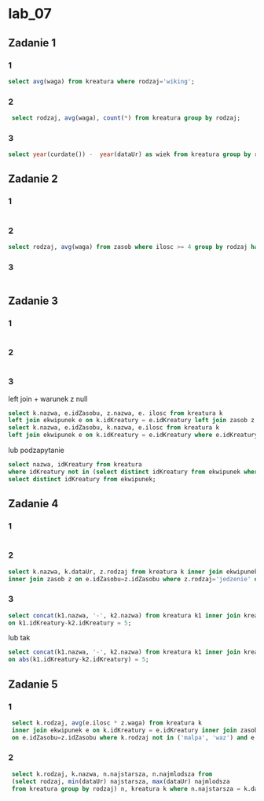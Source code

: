 # lab_07
## Zadanie 1
### 1
``` sql
select avg(waga) from kreatura where rodzaj='wiking';
```
### 2
``` sql
 select rodzaj, avg(waga), count(*) from kreatura group by rodzaj;
```
### 3 
``` sql
select year(curdate()) -  year(dataUr) as wiek from kreatura group by rodzaj;
```
## Zadanie 2
### 1
``` sql

```
### 2
``` sql
select rodzaj, avg(waga) from zasob where ilosc >= 4 group by rodzaj having sum(waga) > 10;
```
### 3 
``` sql

```
## Zadanie 3
### 1
``` sql

```
### 2
``` sql

```
### 3 
left join + warunek z null
``` sql
select k.nazwa, e.idZasobu, z.nazwa, e. ilosc from kreatura k
left join ekwipunek e on k.idKreatury = e.idKreatury left join zasob z on e.idZasobu=z.idZasobu;
select k.nazwa, e.idZasobu, k.nazwa, e.ilosc from kreatura k
left join ekwipunek e on k.idKreatury = e.idKreatury where e.idKreatury is null;
```
lub podzapytanie
``` sql
select nazwa, idKreatury from kreatura
where idKreatury not in (select distinct idKreatury from ekwipunek where idKreatury is not null);
select distinct idKreatury from ekwipunek;

```
## Zadanie 4
### 1
``` sql

```
### 2
``` sql
select k.nazwa, k.dataUr, z.rodzaj from kreatura k inner join ekwipunek e on k.idKreatury=e.idKreatury 
inner join zasob z on e.idZasobu=z.idZasobu where z.rodzaj='jedzenie' order by k.dataUr desc limit 5;
```
### 3 
``` sql
select concat(k1.nazwa, '-', k2.nazwa) from kreatura k1 inner join kreatura k2 
on k1.idKreatury-k2.idKreatury = 5;
```
lub tak
``` sql
select concat(k1.nazwa, '-', k2.nazwa) from kreatura k1 inner join kreatura k2 
on abs(k1.idKreatury-k2.idKreatury) = 5;
```
## Zadanie 5
### 1
``` sql
 select k.rodzaj, avg(e.ilosc * z.waga) from kreatura k
 inner join ekwipunek e on k.idKreatury = e.idKreatury inner join zasob z 
 on e.idZasobu=z.idZasobu where k.rodzaj not in ('malpa', 'waz') and e.ilosc < 30 group by rodzaj;
```
### 2
``` sql
 select k.rodzaj, k.nazwa, n.najstarsza, n.najmlodsza from 
 (select rodzaj, min(dataUr) najstarsza, max(dataUr) najmlodsza
 from kreatura group by rodzaj) n, kreatura k where n.najstarsza = k.dataUr or n.najmlodsza=k.dataUr;
```
